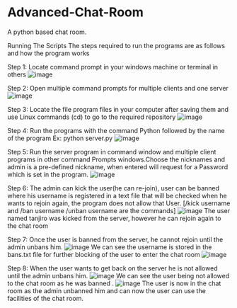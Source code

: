 # Advanced-Chat-Room
A python based chat room.

Running The Scripts
The steps required to run the programs are as follows and how the program works

Step 1: Locate command prompt in your windows machine or terminal in others
![image](https://github.com/sumanthreddyy/Advanced-Chat-Room/assets/85357787/89ba1873-91df-4e74-9147-9d22ebbab556)

Step 2: Open multiple command prompts for multiple clients and one server
![image](https://github.com/sumanthreddyy/Advanced-Chat-Room/assets/85357787/8ea08b74-13b7-4703-bbf3-b732ed71b78a)

Step 3: Locate the file program files in your computer after saving them and use Linux commands (cd) to 
	go to the required repository
![image](https://github.com/sumanthreddyy/Advanced-Chat-Room/assets/85357787/57962ed4-656c-4d3f-b4c0-7ed9ae95fd19)

Step 4:  Run the programs with the command Python followed by the name of the program 
	Ex: python server.py
![image](https://github.com/sumanthreddyy/Advanced-Chat-Room/assets/85357787/0f11cc90-0677-44dc-b9a8-610ee233a131)

Step 5:  Run the server program in command window and multiple client programs in other command
	Prompts windows.Choose the nicknames and admin is a pre-defined nickname, when entered will
request for a  Password which is set in the program.
![image](https://github.com/sumanthreddyy/Advanced-Chat-Room/assets/85357787/19ad47b6-fed7-4935-845d-314d5f24a88e)

Step 6: The admin can kick the user(he can re-join), user can be banned where his username is registered 
	in a text file that will be checked when he wants to rejoin again, the program does not allow that User. [/kick username and /ban username /unban username are the commands]
![image](https://github.com/sumanthreddyy/Advanced-Chat-Room/assets/85357787/cd710979-be6f-4be8-83dd-2d180d4935f9)
The user named tanjiro was kicked from the server, however he can rejoin again to the chat room 

Step 7: Once the user is banned from the server, he cannot rejoin until the admin unbans him.
![image](https://github.com/sumanthreddyy/Advanced-Chat-Room/assets/85357787/6f198f6a-72c7-4861-b508-f293caceec7f)
We can see the username is stored in the bans.txt file for further blocking of the user to enter the chat room
![image](https://github.com/sumanthreddyy/Advanced-Chat-Room/assets/85357787/57c0b3f6-ea26-49ed-a7ae-3db0cd723734)

Step 8: When the user wants to get back on the server he is not allowed until the admin unbans him.
![image](https://github.com/sumanthreddyy/Advanced-Chat-Room/assets/85357787/6e3adabc-63f5-4b3f-9642-f626a16ca15c)
We can see the user being not allowed to the chat room as he was banned . 
![image](https://github.com/sumanthreddyy/Advanced-Chat-Room/assets/85357787/85384b4a-fa26-4943-ba22-e616ea456b20)
The user is now in the chat room as the admin unbanned him and can now the user can use the facilities of the chat room.

 


